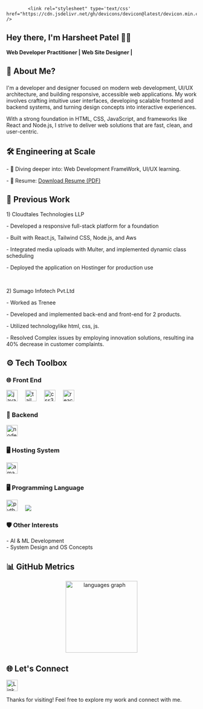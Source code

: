 
            <link rel="stylesheet" type='text/css' href="https://cdn.jsdelivr.net/gh/devicons/devicon@latest/devicon.min.css" />
          
## Hey there, I'm Harsheet Patel 👨‍💻 

**Web Developer Practitioner | Web Site Designer |**

<h2 align="left">💼 About Me?</h2>

###

<p align="left"> I'm a developer and designer focused on modern web development, UI/UX architecture, and building responsive, accessible web applications. My work involves crafting intuitive user interfaces, developing scalable frontend and backend systems, and turning design concepts into interactive experiences.

With a strong foundation in HTML, CSS, JavaScript, and frameworks like React and Node.js, I strive to deliver web solutions that are fast, clean, and user-centric.

 </p>
 
###

<h2 align="left">🛠️ Engineering at Scale</h2>

<p>
  - 🌱 Diving deeper into: Web Development FrameWork, UI/UX learning.
</p>
<p>
  - 📄 Resume: <a href="https://drive.google.com/file/d/1EA6aXwSIRHEFuPcL5RV8qLKLh86-eQsE/view?usp=drive_link" target="_blank">Download Resume (PDF)</a>
</p>


  
###

<h2 align="left">📂 Previous Work</h2>
<p>
  <p>1) Cloudtales Technologies LLP</p>
  <p>
   - Developed a responsive full-stack platform for a foundation
  </p>
  <p>
    - Built with React.js, Tailwind CSS, Node.js, and Aws
</p>
<p>
  - Integrated media uploads with Multer, and implemented dynamic class scheduling
</p>
<p>
  - Deployed the application on Hostinger for production use
</p>

<br>

  <p>2) Sumago Infotech Pvt.Ltd </p>
  <p>- Worked as Trenee</p>
  <p>
    - Developed and implemented back-end and front-end for 2 products.
  </p>
  <p>
   - Utilized technologylike html, css, js.
  </p>
  <p>
   - Resolved Complex issues by employing innovation solutions, resulting ina 40% decrease in customer complaints.
  </p>

###
<h2>⚙️ Tech Toolbox</h2>


<h3>🌐 Front End</h3>
<div align="left">
  <img src="https://cdn.jsdelivr.net/gh/devicons/devicon/icons/javascript/javascript-original.svg" height="30" alt="javascript logo"  />
  <img width="12" />
  <img src="https://skillicons.dev/icons?i=tailwind" height="30" alt="tailwindcss logo"  />
  <img width="12" />
  <img src="https://cdn.jsdelivr.net/gh/devicons/devicon/icons/css3/css3-original.svg" height="30" alt="css3 logo"  />
  <img width="12" />
  <img src="https://cdn.jsdelivr.net/gh/devicons/devicon/icons/react/react-original.svg" height="30" alt="react logo"  />
  <img width="12" />

<h3> 🔧 Backend </h3>
<img src="https://cdn.jsdelivr.net/gh/devicons/devicon/icons/nodejs/nodejs-original.svg" height="30" alt="nodejs logo"  />
  <img width="12" />
  
  <h3>🖥️ Hosting System</h3>
  <img src="https://skillicons.dev/icons?i=aws" height="30" alt="amazonwebservices logo"  />
  <img width="12" />

  <h3>🖥️ Programming Language </h3>
  <img src="https://skillicons.dev/icons?i=py" height="30" alt="python logo"  />
  <img width="12" />
  <img src="https://cdn.jsdelivr.net/gh/devicons/devicon@latest/icons/cplusplus/cplusplus-original.svg" />
          
  
</div>

<h3> 🛡️ Other Interests</h3>
<p>
  - AI & ML Development<br>
  - System Design and OS Concepts
</p>

###

<h2 align="left">📊 GitHub Metrics</h2

###

<div align="center">
<!--  <img src="https://github-readme-stats.vercel.app/api?username=harsheetpatel&hide_title=false&hide_rank=false&show_icons=true&include_all_commits=true&count_private=true&disable_animations=false&theme=dracula&locale=en&hide_border=false" height="180" width = "750"alt="stats graph" /> -->
<!-- <br> -->
<img src="https://github-readme-stats.vercel.app/api/top-langs?username=harsheetpatel&locale=en&hide_title=false&layout=compact&card_width=320&langs_count=5&theme=dracula&hide_border=false" height="190" alt="languages graph" />

</div>

###
###
<h2>
🌐 Let's Connect</h2>
<a href="www.linkedin.com/in/harsheet-patel-836ba0248" target="_blank">
  <img src="https://img.shields.io/static/v1?message=LinkedIn&logo=linkedin&label=&color=0077B5&logoColor=white&labelColor=&style=for-the-badge" height="30" alt="LinkedIn logo" />
</a>

<p>Thanks for visiting! Feel free to explore my work and connect with me.</p>




###
